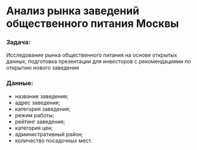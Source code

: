# Анализ рынка заведений общественного питания Москвы

### Задача:

Исследование рынка общественного питания на основе открытых данных, подготовка презентации для инвесторов с рекомендациями по открытию нового заведения

### Данные:
- название заведения;
- адрес заведения;
- категория заведения;
- режим работы;
- рейтинг заведения;
- категория цен;
- административный район;
- количество посадочных мест.
